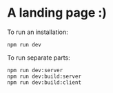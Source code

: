 # A landing page :)

To run an installation:
~~~~
npm run dev
~~~~

To run separate parts:
~~~~
npm run dev:server
npm run dev:build:server
npm run dev:build:client
~~~~
